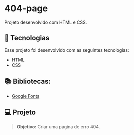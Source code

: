 # 404-page
Projeto desenvolvido com HTML e CSS.

## 🚀 Tecnologias

Esse projeto foi desenvolvido com as seguintes tecnologias:
* HTML
* CSS

## 📚 Bibliotecas:
* [Google Fonts](https://fonts.google.com/)

## 💻 Projeto
> **Objetivo:** Criar uma página de erro 404.
